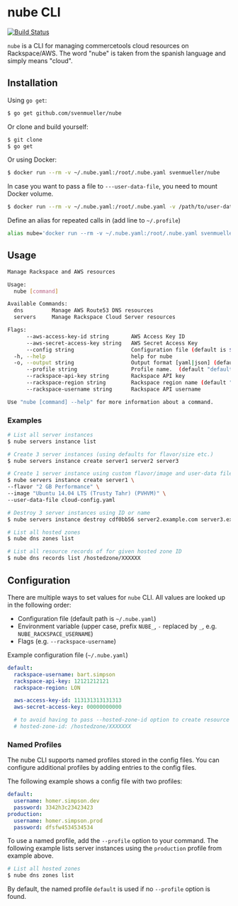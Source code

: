 # nube CLI

[![Build Status](https://travis-ci.org/svenmueller/nube.svg?branch=master)](https://travis-ci.org/svenmueller/nube)

`nube` is a CLI for managing commercetools cloud resources on Rackspace/AWS. The word "nube" is taken from the spanish language and simply means "cloud".

## Installation

Using `go get`:

```bash
$ go get github.com/svenmueller/nube
```

Or clone and build yourself:

```bash
$ git clone
$ go get
```

Or using Docker:

```bash
$ docker run --rm -v ~/.nube.yaml:/root/.nube.yaml svenmueller/nube
```

In case you want to pass a file to `---user-data-file`, you need to mount Docker volume.
```bash
$ docker run --rm -v ~/.nube.yaml:/root/.nube.yaml -v /path/to/user-data-file svenmueller/nube
```


Define an alias for repeated calls in (add line to `~/.profile`)
```bash
alias nube='docker run --rm -v ~/.nube.yaml:/root/.nube.yaml svenmueller/nube'
```

## Usage

```bash
Manage Rackspace and AWS resources

Usage:
  nube [command]

Available Commands:
  dns         Manage AWS Route53 DNS resources
  servers     Manage Rackspace Cloud Server resources

Flags:
      --aws-access-key-id string       AWS Access Key ID
      --aws-secret-access-key string   AWS Secret Access Key
      --config string                  Configuration file (default is $HOME/.nube.yaml)
  -h, --help                           help for nube
  -o, --output string                  Output format [yaml|json] (default "yaml")
      --profile string                 Profile name.  (default "default")
      --rackspace-api-key string       Rackspace API key
      --rackspace-region string        Rackspace region name (default "LON")
      --rackspace-username string      Rackspace API username

Use "nube [command] --help" for more information about a command.
```

### Examples
```bash
# List all server instances
$ nube servers instance list
```

```bash
# Create 3 server instances (using defaults for flavor/size etc.)
$ nube servers instance create server1 server2 server3
```

```bash
# Create 1 server instance using custom flavor/image and user-data file
$ nube servers instance create server1 \
--flavor "2 GB Performance" \
--image "Ubuntu 14.04 LTS (Trusty Tahr) (PVHVM)" \
--user-data-file cloud-config.yaml
```

```bash
# Destroy 3 server instances using ID or name
$ nube servers instance destroy cdf0bb56 server2.example.com server3.example.com
```

```bash
# List all hosted zones
$ nube dns zones list
```

```bash
# List all resource records of for given hosted zone ID
$ nube dns records list /hostedzone/XXXXXX
```

## Configuration

There are multiple ways to set values for `nube` CLI. All values are looked up in the following order:

- Configuration file (default path is `~/.nube.yaml`)
- Environment variable (upper case, prefix `NUBE_`, `-` replaced by `_`, e.g. `NUBE_RACKSPACE_USERNAME`)
- Flags (e.g. `--rackspace-username`)

Example configuration file (`~/.nube.yaml`)
```yaml
default:
  rackspace-username: bart.simpson
  rackspace-api-key: 12121212121
  rackspace-region: LON

  aws-access-key-id: 113131313131313
  aws-secret-access-key: 00000000000

  # to avoid having to pass --hosted-zone-id option to create resource record set
  # hosted-zone-id: /hostedzone/XXXXXXX
```

### Named Profiles

The nube CLI supports named profiles stored in the config files. You can configure additional profiles by adding entries to the config files.

The following example shows a config file with two profiles:
```yaml
default:
  username: homer.simpson.dev
  password: 3342h3c23423423
production:
  username: homer.simpson.prod
  password: dfsfw4534534534
```

To use a named profile, add the `--profile` option to your command. The following example lists server instances using the `production` profile from example above.

```bash
# List all hosted zones
$ nube dns zones list
```
By default, the named profile `default` is used if no `--profile` option is found.
